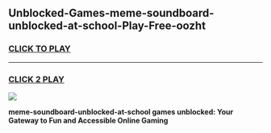 
## Unblocked-Games-meme-soundboard-unblocked-at-school-Play-Free-oozht
<h3>
<a href="https://premium76.site?title=meme-soundboard-unblocked-at-school&ref=23A">CLICK TO PLAY</a></h3>
<hr>

<h3>
<a href="https://premium76.site?title=meme-soundboard-unblocked-at-school&ref=23A">CLICK 2 PLAY</a>
  
</h3>

<a href="https://premium76.site?title=meme-soundboard-unblocked-at-school&ref=23A"><img src="https://clearcache.store/games.png"></a>


**meme-soundboard-unblocked-at-school games unblocked: Your Gateway to Fun and Accessible Online Gaming**
